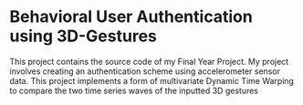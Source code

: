 # Behavioral User Authentication using 3D-Gestures

This project contains the source code of my Final Year Project. My project involves creating an authentication scheme using accelerometer 
sensor data. This project implements a form of multivariate Dynamic Time Warping to compare the two time series waves of the inputted 3D gestures
